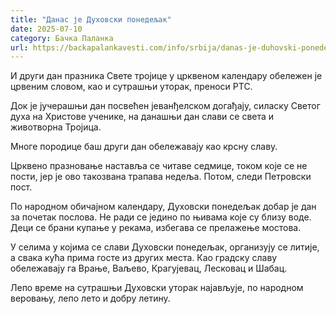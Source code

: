 ```yaml
---
title: "Данас је Духовски понедељак"
date: 2025-07-10
category: Бачка Паланка
url: https://backapalankavesti.com/info/srbija/danas-je-duhovski-ponedeljak/
---
```


И други дан празника Свете тројице у црквеном календару обележен је црвеним словом, као и сутрашњи уторак, преноси РТС.

Док је јучерашњи дан посвећен јеванђелском догађају, силаску Светог духа на Христове ученике, на данашњи дан слави се света и животворна Тројица.

Многе породице баш други дан обележавају као крсну славу.

Црквено празновање наставља се читаве седмице, током које се не пости, јер је ово такозвана трапава недеља. Потом, следи Петровски пост.

По народном обичајном календару, Духовски понедељак добар је дан за почетак послова. Не ради се једино по њивама које су близу воде. Деци се брани купање у рекама, избегава се прелажење мостова.

У селима у којима се слави Духовски понедељак, организују се литије, а свака кућа прима госте из других места. Као градску славу обележавају га Врање, Ваљево, Крагујевац, Лесковац и Шабац.

Лепо време на сутрашњи Духовски уторак најављује, по народном веровању, лепо лето и добру летину.
